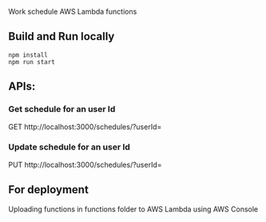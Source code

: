 Work schedule AWS Lambda functions
## Build and Run locally
```
npm install
npm run start
```
## APIs:
### Get schedule for an user Id
GET http://localhost:3000/schedules/?userId=<userId>
### Update schedule for an user Id
PUT http://localhost:3000/schedules/?userId=<userId>

## For deployment
Uploading functions in functions folder to AWS Lambda using AWS Console
